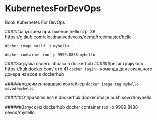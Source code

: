 # KubernetesForDevOps
Book Kubernetes For DevOps

#####запускаем приложение hello стр. 38
https://github.com/cloudnativedevops/demo/tree/master/hello

`docker image build -t myhello .`

`docker container run -p 9999:8888 myhello`


####Загрузка своего образа в dockerhub
######регистрируюсь https://hub.docker.com/ стр.41
`docker login` - команда для локального докера на вход в dockerhub

######переименновываю контейнер
`docker image tag myhello sevod/myhello`

######Отправляю все в dockerhub
docker image push sevod/myhello

######Запуск из dockerhub
docker container run -p 9999:8888 sevod/myhello
